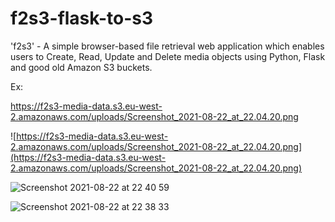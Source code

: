# f2s3-flask-to-s3
'f2s3' - A simple browser-based file retrieval web application which enables users to Create, Read, Update and Delete media objects using Python, Flask and good old Amazon S3 buckets.

Ex: 

https://f2s3-media-data.s3.eu-west-2.amazonaws.com/uploads/Screenshot_2021-08-22_at_22.04.20.png

![https://f2s3-media-data.s3.eu-west-2.amazonaws.com/uploads/Screenshot_2021-08-22_at_22.04.20.png](https://f2s3-media-data.s3.eu-west-2.amazonaws.com/uploads/Screenshot_2021-08-22_at_22.04.20.png)

![Screenshot 2021-08-22 at 22 40 59](https://user-images.githubusercontent.com/23433005/130370844-f70d495b-c1cb-4cbc-bf20-07c702fcbf2b.png)

![Screenshot 2021-08-22 at 22 38 33](https://user-images.githubusercontent.com/23433005/130370806-c4cd7a84-b2bb-443f-b8a2-87d837b41e11.png)


